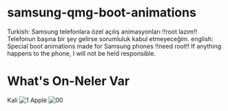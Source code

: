# samsung-qmg-boot-animations
Turkish: 
Samsung telefonlara özel açılış animasyonları
!!root lazım!!
Telefonun başına bir şey gelirse sorumluluk kabul etmeyeceğim.
english:
Special boot animations made for Samsung phones
!!need root!!
If anything happens to the phone, I will not be held responsible.
# What's On-Neler Var
Kali
![1](https://github.com/Kadir-Atmaca/samsung-qmg-boot-animations/assets/152689373/dcf664de-a222-48ee-b57f-e037b146acd4)
Apple
![00](https://github.com/Kadir-Atmaca/samsung-qmg-boot-animations/assets/152689373/6b401dc1-baf8-4d8b-bd3f-fa8745e61eea)
